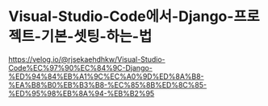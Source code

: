 # Visual-Studio-Code에서-Django-프로젝트-기본-셋팅-하는-법


https://velog.io/@rjsekaehdhkw/Visual-Studio-Code%EC%97%90%EC%84%9C-Django-%ED%94%84%EB%A1%9C%EC%A0%9D%ED%8A%B8-%EA%B8%B0%EB%B3%B8-%EC%85%8B%ED%8C%85-%ED%95%98%EB%8A%94-%EB%B2%95


